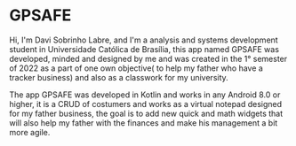 # GPSAFE

Hi, I'm Davi Sobrinho Labre, and I'm a analysis and systems development student in Universidade Católica de Brasília, this app named GPSAFE was developed, minded and designed by me and was created in the 1° semester of 2022 as a part of one own objective( to help my father who have a tracker business) and also as a classwork for my university.

The app GPSAFE was developed in Kotlin and works in any Android 8.0 or higher, it is a CRUD of costumers and works as a virtual notepad designed for my father business, the goal is to add new quick and math widgets that will also help my father with the finances and make his management a bit more agile.
